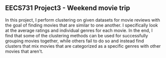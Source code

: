 ## EECS731 Project3 - Weekend movie trip

In this project, I perform clustering on given datasets for movie reviews with the goal of finding movies that are similar to one another. I specifically look at the average ratings and individual genres for each movie. In the end, I find that some of the clustering methods can be used for successfully grouping movies together, while others fail to do so and instead find clusters that mix movies that are categorized as a specific genres with other movies that aren't.
